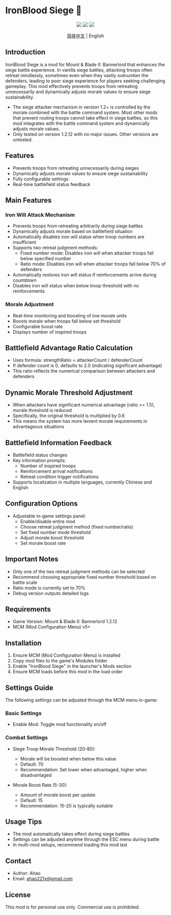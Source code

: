 # IronBlood Siege 🏰

<div align="center">
  <img src="https://img.shields.io/badge/Game-Bannerlord-red"/>
  <img src="https://img.shields.io/badge/Version-1.2.12-blue"/>
  <img src="https://img.shields.io/badge/Language-English%20%7C%20Chinese-green"/>

  [简体中文](README.md) | English
</div>

## Introduction
IronBlood Siege is a mod for Mount & Blade II: Bannerlord that enhances the siege battle experience. In vanilla siege battles, attacking troops often retreat mindlessly, sometimes even when they vastly outnumber the defenders, leading to poor siege experience for players seeking challenging gameplay. This mod effectively prevents troops from retreating unnecessarily and dynamically adjusts morale values to ensure siege sustainability.

- The siege attacker mechanism in version 1.2+ is controlled by the morale combined with the battle command system. Most other mods that prevent routing troops cannot take effect in siege battles, so this mod integrates with the battle command system and dynamically adjusts morale values.
- Only tested on version 1.2.12 with no major issues. Other versions are untested.

## Features
- Prevents troops from retreating unnecessarily during sieges
- Dynamically adjusts morale values to ensure siege sustainability
- Fully configurable settings
- Real-time battlefield status feedback

## Main Features
### Iron Will Attack Mechanism
- Prevents troops from retreating arbitrarily during siege battles
- Dynamically adjusts morale based on battlefield situation
- Automatically disables iron will status when troop numbers are insufficient
- Supports two retreat judgment methods:
  - Fixed number mode: Disables iron will when attacker troops fall below specified number
  - Ratio mode: Disables iron will when attacker troops fall below 70% of defenders
- Automatically restores iron will status if reinforcements arrive during countdown
- Disables iron will status when below troop threshold with no reinforcements

### Morale Adjustment
- Real-time monitoring and boosting of low morale units
- Boosts morale when troops fall below set threshold
- Configurable boost rate
- Displays number of inspired troops

## Battlefield Advantage Ratio Calculation
- Uses formula: strengthRatio = attackerCount / defenderCount
- If defender count is 0, defaults to 2.0 (indicating significant advantage)
- This ratio reflects the numerical comparison between attackers and defenders

## Dynamic Morale Threshold Adjustment
- When attackers have significant numerical advantage (ratio >= 1.5), morale threshold is reduced
- Specifically, the original threshold is multiplied by 0.6
- This means the system has more lenient morale requirements in advantageous situations

## Battlefield Information Feedback
- Battlefield status changes
- Key information prompts:
  - Number of inspired troops
  - Reinforcement arrival notifications
  - Retreat condition trigger notifications
- Supports localization in multiple languages, currently Chinese and English

## Configuration Options
- Adjustable in-game settings panel:
  - Enable/disable entire mod
  - Choose retreat judgment method (fixed number/ratio)
  - Set fixed number mode threshold
  - Adjust morale boost threshold
  - Set morale boost rate

## Important Notes
- Only one of the two retreat judgment methods can be selected
- Recommend choosing appropriate fixed number threshold based on battle scale
- Ratio mode is currently set to 70%
- Debug version outputs detailed logs

## Requirements
- Game Version: Mount & Blade II: Bannerlord 1.2.12
- MCM (Mod Configuration Menu) v5+

## Installation
1. Ensure MCM (Mod Configuration Menu) is installed
2. Copy mod files to the game's Modules folder
3. Enable "IronBlood Siege" in the launcher's Mods section
4. Ensure MCM loads before this mod in the load order

## Settings Guide
The following settings can be adjusted through the MCM menu in-game:

### Basic Settings
- Enable Mod: Toggle mod functionality on/off

### Combat Settings
- Siege Troop Morale Threshold (20-80):
  - Morale will be boosted when below this value
  - Default: 70
  - Recommendation: Set lower when advantaged, higher when disadvantaged

- Morale Boost Rate (5-30):
  - Amount of morale boost per update
  - Default: 15
  - Recommendation: 15-20 is typically suitable

## Usage Tips
- The mod automatically takes effect during siege battles
- Settings can be adjusted anytime through the ESC menu during battle
- In multi-mod setups, recommend loading this mod last

## Contact
- Author: Ahao
- Email: ahao221x@gmail.com

## License
This mod is for personal use only. Commercial use is prohibited. 